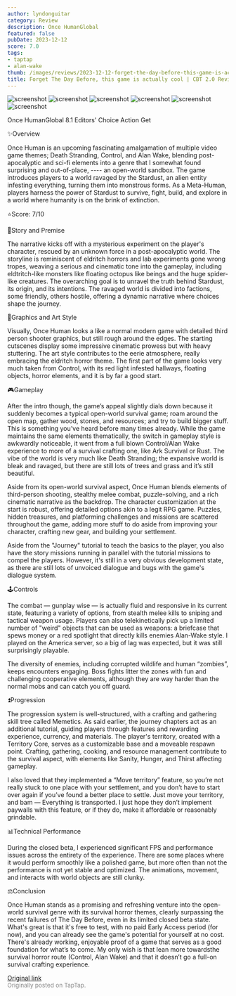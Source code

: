 ```yaml
---
author: lyndonguitar
category: Review
description: Once HumanGlobal
featured: false
pubDate: 2023-12-12
score: 7.0
tags:
- taptap
- alan-wake
thumb: /images/reviews/2023-12-12-forget-the-day-before-this-game-is-actually-cool--cbt-20-review---once-human-0.avif
title: Forget The Day Before, this game is actually cool | CBT 2.0 Review - Once Human
---
```


<div class="gallery">
  <img src="/images/reviews/2023-12-12-forget-the-day-before-this-game-is-actually-cool--cbt-20-review---once-human-0.avif" alt="screenshot" />
  <img src="/images/reviews/2023-12-12-forget-the-day-before-this-game-is-actually-cool--cbt-20-review---once-human-1.avif" alt="screenshot" />
  <img src="/images/reviews/2023-12-12-forget-the-day-before-this-game-is-actually-cool--cbt-20-review---once-human-2.avif" alt="screenshot" />
  <img src="/images/reviews/2023-12-12-forget-the-day-before-this-game-is-actually-cool--cbt-20-review---once-human-3.avif" alt="screenshot" />
  <img src="/images/reviews/2023-12-12-forget-the-day-before-this-game-is-actually-cool--cbt-20-review---once-human-4.avif" alt="screenshot" />
  <img src="/images/reviews/2023-12-12-forget-the-day-before-this-game-is-actually-cool--cbt-20-review---once-human-5.avif" alt="screenshot" />
</div>

Once HumanGlobal
8.1
Editors' Choice
Action
Get

✨Overview

Once Human is an upcoming fascinating amalgamation of multiple video game themes; Death Stranding, Control, and Alan Wake, blending post-apocalyptic and sci-fi elements into a genre that I somewhat found surprising and out-of-place, ---- an open-world sandbox. The game introduces players to a world ravaged by the Stardust, an alien entity infesting everything, turning them into monstrous forms. As a Meta-Human, players harness the power of Stardust to survive, fight, build, and explore in a world where humanity is on the brink of extinction.

⭐️Score: 7/10

📖Story and Premise

The narrative kicks off with a mysterious experiment on the player's character, rescued by an unknown force in a post-apocalyptic world. The storyline is reminiscent of eldritch horrors and lab experiments gone wrong tropes, weaving a serious and cinematic tone into the gameplay, including eldtritch-like monsters like floating octopus like beings and the huge spider-like creatures. The overarching goal is to unravel the truth behind Stardust, its origin, and its intentions. The ravaged world is divided into factions, some friendly, others hostile, offering a dynamic narrative where choices shape the journey.

🎨Graphics and Art Style

Visually, Once Human looks a like a normal modern game with detailed third person shooter graphics, but still rough around the edges. The starting cutscenes display some impressive cinematic prowess but with heavy stuttering. The art style contributes to the eerie atmosphere, really embracing the eldritch horror theme. The first part of the game looks very much taken from Control, with its red light infested hallways, floating objects, horror elements, and it is by far a good start.

🎮Gameplay

After the intro though, the game’s appeal slightly dials down because it suddenly becomes a typical open-world survival game; roam around the open map, gather wood, stones, and resources; and try to build bigger stuff. This is something you’ve heard before many times already.  While the game maintains the same elements thematically, the switch in gameplay style is awkwardly noticeable, it went from a full blown Control/Alan Wake experience to more of a survival crafting one, like Ark Survival or Rust. The vibe of the world is very much like Death Stranding; the expansive world is bleak and ravaged, but there are still lots of trees and grass and it’s still beautiful.

Aside from its open-world survival aspect, Once Human blends elements of third-person shooting, stealthy melee combat, puzzle-solving, and a rich cinematic narrative as the backdrop. The character customization at the start is robust, offering detailed options akin to a legit RPG game. Puzzles, hidden treasures, and platforming challenges and missions are scattered throughout the game, adding more stuff to do aside from improving your character, crafting new gear, and building your settlement.

Aside from the "Journey" tutorial to teach the basics to the player, you also have the story missions running in parallel with the tutorial missions to compel the players. However, it's still in a very obvious development state, as there are still lots of unvoiced dialogue and bugs with the game's dialogue system.

🕹Controls

The combat — gunplay wise — is actually fluid and responsive in its current state, featuring a variety of options, from stealth melee kills to sniping and tactical weapon usage. Players can also telekinetically pick up a limited number of "weird" objects that can be used as weapons: a briefcase that spews money or a red spotlight that directly kills enemies Alan-Wake style. I played on the America server, so a big of lag was expected, but it was still surprisingly playable.

The diversity of enemies, including corrupted wildlife and human “zombies”, keeps encounters engaging. Boss fights litter the zones with fun and challenging cooperative elements, although they are way harder than the normal mobs and can catch you off guard.

⏫Progression

The progression system is well-structured, with a crafting and gathering skill tree called Memetics. As said earlier, the journey chapters act as an additional tutorial, guiding players through features and rewarding experience, currency, and materials. The player's territory, created with a Territory Core, serves as a customizable base and a moveable respawn point. Crafting, gathering, cooking, and resource management contribute to the survival aspect, with elements like Sanity, Hunger, and Thirst affecting gameplay.

I also loved that they implemented a “Move territory” feature, so you’re not really stuck to one place with your settlement, and you don’t have to start over again if you’ve found a better place to settle. Just move your territory, and bam — Everything is transported. I just hope they don’t implement paywalls with this feature, or if they do, make it affordable or reasonably grindable.

📊Technical Performance

During the closed beta, I experienced significant FPS and performance issues across the entirety of the experience. There are some places where it would perform smoothly like a polished game, but more often than not the performance is not yet stable and optimized. The animations, movement, and interacts with world objects are still clunky.

⚖️Conclusion

Once Human stands as a promising and refreshing venture into the open-world survival genre with its survival horror themes, clearly surpassing the recent failures of The Day Before, even in its limited closed beta state. What's great is that it's free to test, with no paid Early Access period (for now), and you can already see the game's potential for yourself at no cost. There's already working, enjoyable proof of a game that serves as a good foundation for what’s to come. My only wish is that lean more towardsthe survival horror route (Control, Alan Wake) and that it doesn’t go a full-on survival crafting experience.

[Original link](https://www.taptap.io/post/6654395)<br><span style="font-size: 0.95em; color: #888;">Originally posted on TapTap.</span>